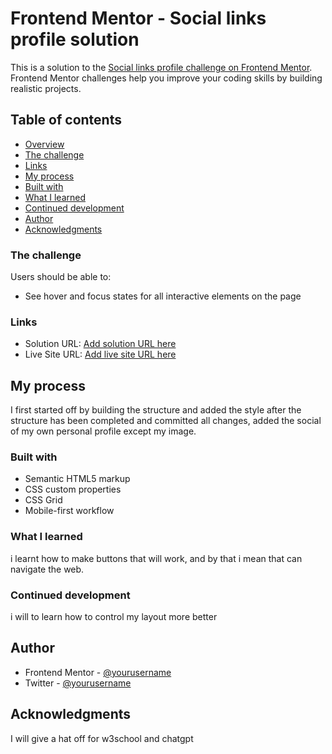 # Frontend Mentor - Social links profile solution

This is a solution to the [Social links profile challenge on Frontend Mentor](https://www.frontendmentor.io/challenges/social-links-profile-UG32l9m6dQ). Frontend Mentor challenges help you improve your coding skills by building realistic projects. 

## Table of contents

  - [Overview](#overview)
  - [The challenge](#the-challenge)
  - [Links](#links)
  - [My process](#my-process)
  - [Built with](#built-with)
  - [What I learned](#what-i-learned)
  - [Continued development](#continued-development)
  - [Author](#author)
  - [Acknowledgments](#acknowledgments)

### The challenge

Users should be able to:

- See hover and focus states for all interactive elements on the page

### Links

- Solution URL: [Add solution URL here](https://your-solution-url.com)
- Live Site URL: [Add live site URL here](https://your-live-site-url.com)

## My process
   I first started off by building the structure and added the style after the structure has been completed and committed all changes, added the social of my own personal profile except my image.
### Built with

- Semantic HTML5 markup
- CSS custom properties
- CSS Grid
- Mobile-first workflow

### What I learned

i learnt how to make buttons that will work, and by that i mean that can navigate the web.

### Continued development

 i will to learn how to control my  layout more better
## Author
- Frontend Mentor - [@yourusername](https://www.frontendmentor.io/profile/@ejike-allwell)
- Twitter - [@yourusername](https://www.twitter.com/@ejike89707)


## Acknowledgments
 
I will give a hat off for w3school and chatgpt